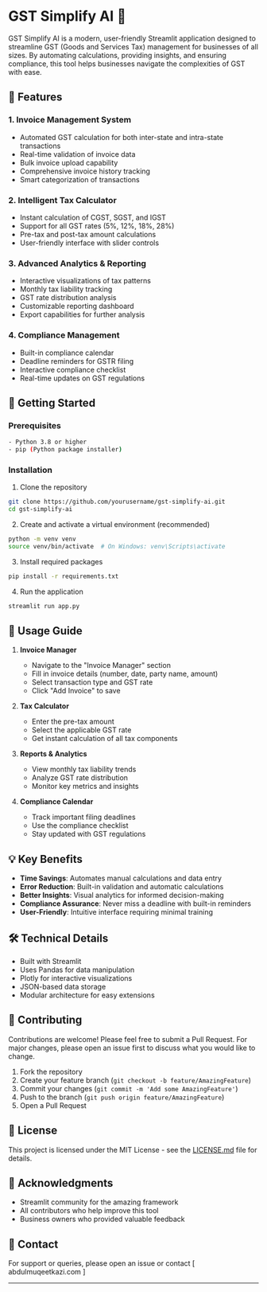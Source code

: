 # GST Simplify AI 🧾

GST Simplify AI is a modern, user-friendly Streamlit application designed to streamline GST (Goods and Services Tax) management for businesses of all sizes. By automating calculations, providing insights, and ensuring compliance, this tool helps businesses navigate the complexities of GST with ease.

## 🌟 Features

### 1. Invoice Management System
- Automated GST calculation for both inter-state and intra-state transactions
- Real-time validation of invoice data
- Bulk invoice upload capability
- Comprehensive invoice history tracking
- Smart categorization of transactions

### 2. Intelligent Tax Calculator
- Instant calculation of CGST, SGST, and IGST
- Support for all GST rates (5%, 12%, 18%, 28%)
- Pre-tax and post-tax amount calculations
- User-friendly interface with slider controls

### 3. Advanced Analytics & Reporting
- Interactive visualizations of tax patterns
- Monthly tax liability tracking
- GST rate distribution analysis
- Customizable reporting dashboard
- Export capabilities for further analysis

### 4. Compliance Management
- Built-in compliance calendar
- Deadline reminders for GSTR filing
- Interactive compliance checklist
- Real-time updates on GST regulations

## 🚀 Getting Started

### Prerequisites
```bash
- Python 3.8 or higher
- pip (Python package installer)
```

### Installation

1. Clone the repository
```bash
git clone https://github.com/yourusername/gst-simplify-ai.git
cd gst-simplify-ai
```

2. Create and activate a virtual environment (recommended)
```bash
python -m venv venv
source venv/bin/activate  # On Windows: venv\Scripts\activate
```

3. Install required packages
```bash
pip install -r requirements.txt
```

4. Run the application
```bash
streamlit run app.py
```

## 📖 Usage Guide

1. **Invoice Manager**
   - Navigate to the "Invoice Manager" section
   - Fill in invoice details (number, date, party name, amount)
   - Select transaction type and GST rate
   - Click "Add Invoice" to save

2. **Tax Calculator**
   - Enter the pre-tax amount
   - Select the applicable GST rate
   - Get instant calculation of all tax components

3. **Reports & Analytics**
   - View monthly tax liability trends
   - Analyze GST rate distribution
   - Monitor key metrics and insights

4. **Compliance Calendar**
   - Track important filing deadlines
   - Use the compliance checklist
   - Stay updated with GST regulations

## 💡 Key Benefits

- **Time Savings**: Automates manual calculations and data entry
- **Error Reduction**: Built-in validation and automatic calculations
- **Better Insights**: Visual analytics for informed decision-making
- **Compliance Assurance**: Never miss a deadline with built-in reminders
- **User-Friendly**: Intuitive interface requiring minimal training

## 🛠️ Technical Details

- Built with Streamlit
- Uses Pandas for data manipulation
- Plotly for interactive visualizations
- JSON-based data storage
- Modular architecture for easy extensions

## 🤝 Contributing

Contributions are welcome! Please feel free to submit a Pull Request. For major changes, please open an issue first to discuss what you would like to change.

1. Fork the repository
2. Create your feature branch (`git checkout -b feature/AmazingFeature`)
3. Commit your changes (`git commit -m 'Add some AmazingFeature'`)
4. Push to the branch (`git push origin feature/AmazingFeature`)
5. Open a Pull Request

## 📝 License

This project is licensed under the MIT License - see the [LICENSE.md](LICENSE.md) file for details.

## 🙏 Acknowledgments

- Streamlit community for the amazing framework
- All contributors who help improve this tool
- Business owners who provided valuable feedback

## 📧 Contact

For support or queries, please open an issue or contact [ abdulmuqeetkazi.com ]

---
